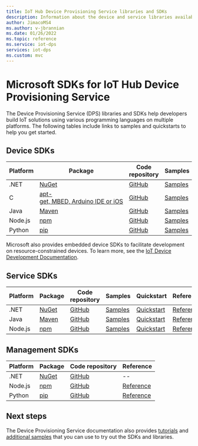 ```yaml
---
title: IoT Hub Device Provisioning Service libraries and SDKs
description: Information about the device and service libraries available for developing solutions with Device Provisioning Service (CPS).
author: JimacoMS4
ms.author: v-jbrannian
ms.date: 01/26/2022
ms.topic: reference
ms.service: iot-dps
services: iot-dps
ms.custom: mvc
---
```


# Microsoft SDKs for IoT Hub Device Provisioning Service

The Device Provisioning Service (DPS) libraries and SDKs help developers build IoT solutions using various programming languages on multiple platforms. The following tables include links to samples and quickstarts to help you get started.

## Device SDKs

| Platform | Package | Code repository | Samples | Quickstart | Reference |
| -----|-----|-----|-----|-----|-----|
| .NET|[NuGet](https://www.nuget.org/packages/Microsoft.Azure.Devices.Provisioning.Client/) |[GitHub](https://github.com/Azure/azure-iot-sdk-csharp/)|[Samples](https://github.com/Azure-Samples/azure-iot-samples-csharp/tree/main/provisioning/Samples/device)|[Quickstart](/azure/iot-dps/quick-create-simulated-device-x509?tabs=windows&pivots=programming-language-csharp)| [Reference](/dotnet/api/microsoft.azure.devices.provisioning.client) |
| C|[apt-get, MBED, Arduino IDE or iOS](https://github.com/Azure/azure-iot-sdk-c/blob/master/readme.md#packages-and-libraries)|[GitHub](https://github.com/Azure/azure-iot-sdk-c/blob/master/provisioning\_client)|[Samples](https://github.com/Azure/azure-iot-sdk-c/tree/main/provisioning_client/samples)|[Quickstart](/azure/iot-dps/quick-create-simulated-device-x509?tabs=windows&pivots=programming-language-ansi-c)|[Reference](/azure/iot-hub/iot-c-sdk-ref/) |
| Java|[Maven](https://mvnrepository.com/artifact/com.microsoft.azure.sdk.iot.provisioning/provisioning-device-client)|[GitHub](https://github.com/Azure/azure-iot-sdk-java/blob/main/provisioning)|[Samples](https://github.com/Azure/azure-iot-sdk-java/tree/main/provisioning/provisioning-samples)|[Quickstart](/azure/iot-dps/quick-create-simulated-device-x509?tabs=windows&pivots=programming-language-java)|[Reference](/java/api/com.microsoft.azure.sdk.iot.provisioning.device) |
| Node.js|[npm](https://www.npmjs.com/package/azure-iot-provisioning-device) |[GitHub](https://github.com/Azure/azure-iot-sdk-node/tree/main/provisioning)|[Samples](https://github.com/Azure/azure-iot-sdk-node/tree/main/provisioning/device/samples)|[Quickstart](/azure/iot-dps/quick-create-simulated-device-x509?tabs=windows&pivots=programming-language-nodejs)|[Reference](/javascript/api/overview/azure/iothubdeviceprovisioning) |
| Python|[pip](https://pypi.org/project/azure-iot-device/) |[GitHub](https://github.com/Azure/azure-iot-sdk-python)|[Samples](https://github.com/Azure/azure-iot-sdk-python/tree/main/azure-iot-device/samples/async-hub-scenarios)|[Quickstart](/azure/iot-dps/quick-create-simulated-device-x509?tabs=windows&pivots=programming-language-python)|[Reference](/python/api/azure-iot-device/azure.iot.device.provisioningdeviceclient) |

Microsoft also provides embedded device SDKs to facilitate development on resource-constrained devices. To learn more, see the [IoT Device Development Documentation](../iot-develop/about-iot-sdks.md).

## Service SDKs

| Platform | Package | Code repository | Samples | Quickstart | Reference |
| -----|-----|-----|-----|-----|-----|
| .NET|[NuGet](https://www.nuget.org/packages/Microsoft.Azure.Devices.Provisioning.Service/) |[GitHub](https://github.com/Azure/azure-iot-sdk-csharp/)|[Samples](https://github.com/Azure-Samples/azure-iot-samples-csharp/tree/main/provisioning/Samples/service)|[Quickstart](/azure/iot-dps/quick-enroll-device-tpm?tabs=symmetrickey&pivots=programming-language-csharp)|[Reference](/dotnet/api/microsoft.azure.devices.provisioning.service) |
| Java|[Maven](https://mvnrepository.com/artifact/com.microsoft.azure.sdk.iot.provisioning/provisioning-service-client)|[GitHub](https://github.com/Azure/azure-iot-sdk-java/blob/main/provisioning)|[Samples](https://github.com/Azure/azure-iot-sdk-java/tree/main/provisioning/provisioning-samples)|[Quickstart](/azure/iot-dps/quick-enroll-device-tpm?tabs=symmetrickey&pivots=programming-language-java)|[Reference](/java/api/com.microsoft.azure.sdk.iot.provisioning.service) |
| Node.js|[npm](https://www.npmjs.com/package/azure-iot-provisioning-service)|[GitHub](https://github.com/Azure/azure-iot-sdk-node/tree/main/provisioning)|[Samples](https://github.com/Azure/azure-iot-sdk-node/tree/main/provisioning/service/samples)|[Quickstart](/azure/iot-dps/quick-enroll-device-tpm?tabs=symmetrickey&pivots=programming-language-nodejs)|[Reference](/javascript/api/overview/azure/iothubdeviceprovisioning) |

## Management SDKs

| Platform | Package | Code repository | Reference |
| -----|-----|-----|-----|
| .NET|[NuGet](https://www.nuget.org/packages/Microsoft.Azure.Management.DeviceProvisioningServices) |[GitHub](https://github.com/Azure/azure-sdk-for-net/tree/main/sdk/deviceprovisioningservices/Microsoft.Azure.Management.DeviceProvisioningServices)| -- |
| Node.js|[npm](https://www.npmjs.com/package/@azure/arm-deviceprovisioningservices)|[GitHub](https://github.com/Azure/azure-sdk-for-js/tree/main/sdk/deviceprovisioningservices/arm-deviceprovisioningservices)|[Reference](/javascript/api/@azure/arm-deviceprovisioningservices) |
| Python|[pip](https://pypi.org/project/azure-mgmt-iothubprovisioningservices/) |[GitHub](https://github.com/Azure/azure-sdk-for-python/tree/main/sdk/iothub/azure-mgmt-iothubprovisioningservices)|[Reference](/python/api/azure-mgmt-iothubprovisioningservices) |

## Next steps

The Device Provisioning Service documentation also provides [tutorials](how-to-legacy-device-symm-key.md) and [additional samples](quick-create-simulated-device-tpm.md) that you can use to try out the SDKs and libraries.
